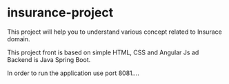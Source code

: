 # insurance-project

This project will help you to understand various concept related to Insurace domain. 

This project front is based on simple HTML, CSS and Angular Js ad Backend is Java Spring Boot.

In order to run the application use port 8081....
